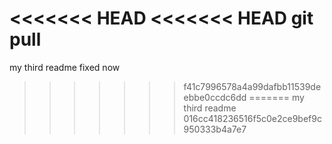 <<<<<<< HEAD
<<<<<<< HEAD
git pull
=======
my third readme fixed now
>>>>>>> f41c7996578a4a99dafbb11539deebbe0ccdc6dd
=======
my third readme
>>>>>>> 016cc418236516f5c0e2ce9bef9c950333b4a7e7
